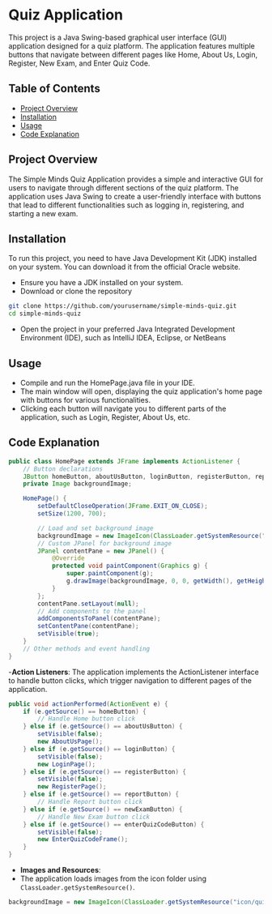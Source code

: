 #  Quiz Application

This project is a Java Swing-based graphical user interface (GUI) application designed for a quiz platform. The application features multiple buttons that navigate between different pages like Home, About Us, Login, Register, New Exam, and Enter Quiz Code.

## Table of Contents
- [Project Overview](#project-overview)
- [Installation](#installation)
- [Usage](#usage)
- [Code Explanation](#code-explanation)

## Project Overview

The Simple Minds Quiz Application provides a simple and interactive GUI for users to navigate through different sections of the quiz platform. The application uses Java Swing to create a user-friendly interface with buttons that lead to different functionalities such as logging in, registering, and starting a new exam.


## Installation
To run this project, you need to have Java Development Kit (JDK) installed on your system. You can download it from the official Oracle website.
-  Ensure you have a JDK installed on your system.
-  Download or clone the repository
  
```bash
git clone https://github.com/yourusername/simple-minds-quiz.git
cd simple-minds-quiz
```
-  Open the project in your preferred Java Integrated Development Environment (IDE), such as IntelliJ IDEA, Eclipse, or NetBeans

## Usage

- Compile and run the HomePage.java file in your IDE.
- The main window will open, displaying the quiz application's home page with buttons for various 
  functionalities.
- Clicking each button will navigate you to different parts of the application, such as Login, Register, 
  About Us, etc.


## Code Explanation

```java
public class HomePage extends JFrame implements ActionListener {
    // Button declarations
    JButton homeButton, aboutUsButton, loginButton, registerButton, reportButton, newExamButton, enterQuizCodeButton;
    private Image backgroundImage;

    HomePage() {
        setDefaultCloseOperation(JFrame.EXIT_ON_CLOSE);
        setSize(1200, 700);

        // Load and set background image
        backgroundImage = new ImageIcon(ClassLoader.getSystemResource("icon/quizz12.jpg")).getImage();
        // Custom JPanel for background image
        JPanel contentPane = new JPanel() {
            @Override
            protected void paintComponent(Graphics g) {
                super.paintComponent(g);
                g.drawImage(backgroundImage, 0, 0, getWidth(), getHeight(), this);
            }
        };
        contentPane.setLayout(null);
        // Add components to the panel
        addComponentsToPanel(contentPane);
        setContentPane(contentPane);
        setVisible(true);
    }
    // Other methods and event handling
}

```
-**Action Listeners**:
The application implements the ActionListener interface to handle button clicks, which trigger navigation to different pages of the application.
```java
public void actionPerformed(ActionEvent e) {
    if (e.getSource() == homeButton) {
        // Handle Home button click
    } else if (e.getSource() == aboutUsButton) {
        setVisible(false);
        new AboutUsPage();
    } else if (e.getSource() == loginButton) {
        setVisible(false);
        new LoginPage();
    } else if (e.getSource() == registerButton) {
        setVisible(false);
        new RegisterPage();
    } else if (e.getSource() == reportButton) {
        // Handle Report button click
    } else if (e.getSource() == newExamButton) {
        // Handle New Exam button click
    } else if (e.getSource() == enterQuizCodeButton) {
        setVisible(false);
        new EnterQuizCodeFrame();
    }
}

```
- **Images and Resources**:
- The application loads images from the icon folder using `ClassLoader.getSystemResource()`.
```java
backgroundImage = new ImageIcon(ClassLoader.getSystemResource("icon/quizz12.jpg")).getImage();
```
